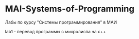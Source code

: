 # MAI-Systems-of-Programming
Лабы по курсу "Системы программирования" в МАИ

lab1 - перевод программы с микролиспа на c++  
